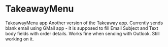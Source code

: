 # TakeawayMenu
TakeawayMenu app
Another version of the Takeaway app.
Currently sends blank email using GMail app - it is supposed to fill Email Subject and Text body fields with order details.
Works fine when sending with Outlook.
Still working on it.
